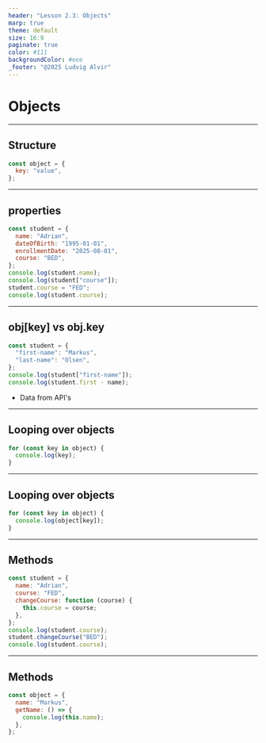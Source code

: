```yaml
---
header: "Lesson 2.3: Objects"
marp: true
theme: default
size: 16:9
paginate: true
color: #111
backgroundColor: #eee
_footer: "@2025 Ludvig Alvir"
---
```


# Objects

---

## Structure

```js
const object = {
  key: "value",
};
```

---

## properties

```js
const student = {
  name: "Adrian",
  dateOfBirth: "1995-01-01",
  enrollmentDate: "2025-08-01",
  course: "BED",
};
console.log(student.name);
console.log(student["course"]);
student.course = "FED";
console.log(student.course);
```

---

## obj\[key] vs obj.key

```js
const student = {
  "first-name": "Markus",
  "last-name": "Olsen",
};
console.log(student["first-name"]);
console.log(student.first - name);
```

- Data from API's

---

## Looping over objects

```js
for (const key in object) {
  console.log(key);
}
```

---

## Looping over objects

```js
for (const key in object) {
  console.log(object[key]);
}
```

---

## Methods

```js
const student = {
  name: "Adrian",
  course: "FED",
  changeCourse: function (course) {
    this.course = course;
  },
};
console.log(student.course);
student.changeCourse("BED");
console.log(student.course);
```

---

## Methods

```js
const object = {
  name: "Markus",
  getName: () => {
    console.log(this.name);
  },
};
```
